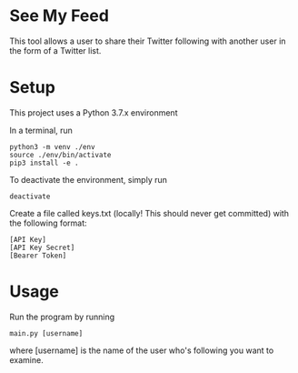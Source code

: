 # See My Feed

This tool allows a user to share their Twitter following with another user in the form of a Twitter list. 

# Setup

This project uses a Python 3.7.x environment

In a terminal, run
```terminal
python3 -m venv ./env
source ./env/bin/activate
pip3 install -e .
```
To deactivate the environment, simply run
```terminal
deactivate
```

Create a file called keys.txt (locally! This should never get committed) with the following format:
```terminal
[API Key]
[API Key Secret]
[Bearer Token]
```

# Usage

Run the program by running
```terminal
main.py [username]
```
where [username] is the name of the user who's following you want to examine.
